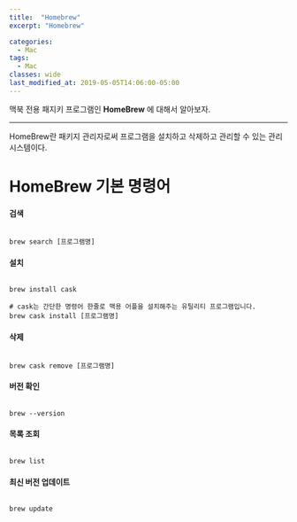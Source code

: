 ```yaml
---
title:  "Homebrew"
excerpt: "Homebrew"

categories:
  - Mac
tags:
  - Mac
classes: wide
last_modified_at: 2019-05-05T14:06:00-05:00
---
```


맥북 전용 패지키 프로그램인 **HomeBrew** 에 대해서 알아보자. 

***

HomeBrew란 패키지 관리자로써 프로그램을 설치하고 삭제하고 관리할 수 있는 관리 시스템이다. 

# HomeBrew 기본 명령어 

#### 검색

```shell

brew search [프로그램명]

```

#### 설치

```shell

brew install cask 

# cask는 간단한 명령어 한줄로 맥용 어플을 설치해주는 유틸리티 프로그램입니다. 
brew cask install [프로그램명]

```

#### 삭제

```shell

brew cask remove [프로그램명]

```

#### 버전 확인

```shell

brew --version

```

#### 목록 조회 

```shell

brew list 

```

#### 최신 버전 업데이트 

```shell

brew update 

```